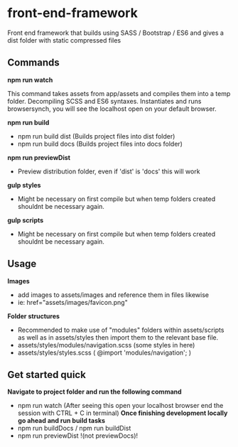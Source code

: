 # front-end-framework
Front end framework that builds using SASS / Bootstrap / ES6 and gives a dist folder with static compressed files

## Commands
**npm run watch**

This command takes assets from app/assets and compiles them into a temp folder. Decompiling SCSS and ES6 syntaxes. Instantiates and runs browsersynch, you will see the localhost open on your default browser.

**npm run build**
* npm run build dist (Builds project files into dist folder)
* npm run build docs (Builds project files into docs folder)

**npm run previewDist**
* Preview distribution folder, even if 'dist' is 'docs' this will work

**gulp styles**
* Might be necessary on first compile but when temp folders created shouldnt be necessary again.

**gulp scripts**
* Might be necessary on first compile but when temp folders created shouldnt be necessary again.

## Usage
**Images**
* add images to assets/images and reference them in files likewise
* ie: href="assets/images/favicon.png"

**Folder structures**
* Recommended to make use of "modules" folders within assets/scripts as well as in assets/styles then import them to the relevant base file. 
* assets/styles/modules/navigation.scss (some styles in here)
* assets/styles/styles.scss ( @import 'modules/navigation'; )

## Get started quick
**Navigate to project folder and run the following command**
* npm run watch (After seeing this open your localhost browser end the session with CTRL + C in terminal)
**Once finishing development locally go ahead and run build tasks**
* npm run buildDocs / npm run buildDist
* npm run previewDist !(not previewDocs)!
